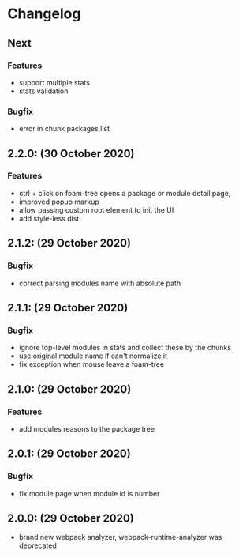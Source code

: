 # Changelog

## Next

### Features

- support multiple stats
- stats validation

### Bugfix

- error in chunk packages list

## 2.2.0: (30 October 2020)

### Features

- ctrl + click on foam-tree opens a package or module detail page,
- improved popup markup
- allow passing custom root element to init the UI
- add style-less dist

## 2.1.2: (29 October 2020)

### Bugfix

- correct parsing modules name with absolute path

## 2.1.1: (29 October 2020)

### Bugfix

- ignore top-level modules in stats and collect these by the chunks
- use original module name if can't normalize it
- fix exception when mouse leave a foam-tree

## 2.1.0: (29 October 2020)

### Features

- add modules reasons to the package tree

## 2.0.1: (29 October 2020)

### Bugfix

- fix module page when module id is number

## 2.0.0: (29 October 2020)

- brand new webpack analyzer, webpack-runtime-analyzer was deprecated
